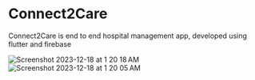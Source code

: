 # Connect2Care
Connect2Care is end to end hospital management app, developed using flutter and firebase



![Screenshot 2023-12-18 at 1 20 18 AM](https://github.com/tanish0000/Connect2Care/assets/121498791/eb7c39cf-b993-452b-bbe8-e20812026cd3)
![Screenshot 2023-12-18 at 1 20 05 AM](https://github.com/tanish0000/Connect2Care/assets/121498791/e35cd766-cc90-40c4-8c47-05b0f4e5a5c1)
